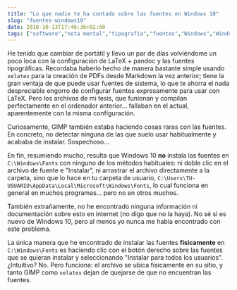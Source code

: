 ```yaml
---
title: "Lo que nadie te ha contado sobre las fuentes en Windows 10"
slug: "fuentes-windows10"
date: 2018-10-13T17:46:36+02:00
tags: ["software","nota mental","tipografía","fuentes","Windows","Windows10"]
---
```



He tenido que cambiar de portátil y llevo un par de días volviéndome un poco loca con la configuración de LaTeX + pandoc y las fuentes tipográficas. Recordaba haberlo hecho de manera bastante simple usando `xelatex` para la creación de PDFs desde Markdown la vez anterior; tiene la gran ventaja de que puede usar fuentes de sistema, lo que te ahorra el nada despreciable engorro de configurar fuentes expresamente para usar con LaTeX. Pero los archivos de mi tesis, que funionan y compilan perfectamente en el ordenador anterior... fallaban en el actual, aparentemente con la misma configuración.

Curiosamente, GIMP también estaba haciendo cosas raras con las fuentes. En concreto, no detectar ninguna de las que suelo usar habitualmente y acababa de instalar. Sospechoso...

En fin, resumiendo mucho, resulta que Windows 10 **no** instala las fuentes en `C:\Windows\Fonts` con ninguno de los métodos habituales: ni doble clic en el archivo de fuente e "Instalar", ni arrastrar el archivo directamente a la carpeta, sino que lo hace en tu carpeta de usuario, `C:\Users\TU-USUARIO\AppData\Local\Microsoft\Windows\Fonts`, lo cual funciona en general en muchos programas... pero no en otros muchos.

También extrañamente, no he encontrado ninguna información ni documentación sobre esto en internet (no digo que no la haya). No sé si es nuevo de Windows 10, pero al menos yo nunca me había encontrado con este problema. 

La única manera que he encontrado de instalar las fuentes **físicamente** en `C:\Windows\Fonts` es haciendo clic con el botón derecho sobre las fuentes que se quieran instalar y seleccionando "Instalar para todos los usuarios". ¿Intuitivo? No. Pero funciona: el archivo se ubica físicamente en su sitio, y tanto GIMP como `xelatex` dejan de quejarse de que no encuentran las fuentes.